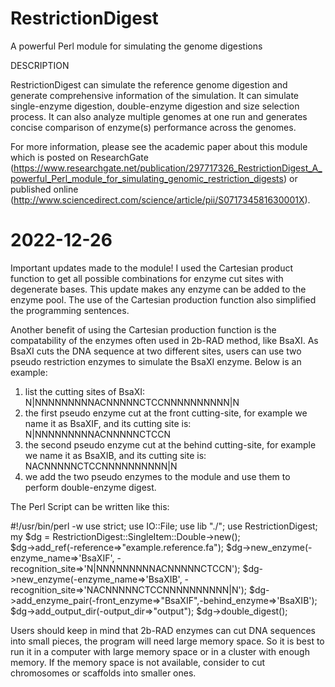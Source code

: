 # RestrictionDigest
A powerful Perl module for simulating the genome digestions

DESCRIPTION

RestrictionDigest can simulate the reference genome digestion and
generate comprehensive information of the simulation. It can simulate single-enzyme
digestion, double-enzyme digestion and size selection process. It can also analyze
multiple genomes at one run and generates concise comparison of enzyme(s) performance
across the genomes. 

For more information, please see the academic paper about this module which is posted 
on  ResearchGate (https://www.researchgate.net/publication/297717326_RestrictionDigest_A_powerful_Perl_module_for_simulating_genomic_restriction_digests) or published online (http://www.sciencedirect.com/science/article/pii/S071734581630001X).


# 2022-12-26
Important updates made to the module!
I used the Cartesian product function to get all possible combinations for enzyme cut sites with degenerate bases. This update makes any enzyme can be added to the enzyme pool. The use of the Cartesian production function also simplified the programming sentences.

Another benefit of using the Cartesian production function is the compatability of the enzymes often used in 2b-RAD method, like BsaXI. As BsaXI cuts the DNA sequence at two different sites, users can use two pseudo restriction enzymes to simulate the BsaXI enzyme. Below is an example:

1. list the cutting sites of BsaXI:
    N|NNNNNNNNNACNNNNNCTCCNNNNNNNNNN|N
2. the first pseudo enzyme cut at the front cutting-site, for example we name it as BsaXIF, and its cutting site is:
    N|NNNNNNNNNACNNNNNCTCCN
3. the second pseudo enzyme cut at the behind cutting-site, for example we name it as BsaXIB, and its cutting site is:
    NACNNNNNCTCCNNNNNNNNNN|N
4. we add the two pseudo enzymes to the module and use them to perform double-enzyme digest.

The Perl Script can be written like this:

  #!/usr/bin/perl -w 
  use strict; 
  use IO::File; 
  use lib "./"; 
  use RestrictionDigest; 
  my $dg = RestrictionDigest::SingleItem::Double->new();  
  $dg->add_ref(-reference=>"example.reference.fa"); 
  $dg->new_enzyme(-enzyme_name=>'BsaXIF', -recognition_site=>'N|NNNNNNNNNACNNNNNCTCCN'); 
  $dg->new_enzyme(-enzyme_name=>'BsaXIB', -recognition_site=>'NACNNNNNCTCCNNNNNNNNNN|N'); 
  $dg->add_enzyme_pair(-front_enzyme=>"BsaXIF",-behind_enzyme=>'BsaXIB'); 
  $dg->add_output_dir(-output_dir=>"output"); 
  $dg->double_digest(); 
  
Users should keep in mind that 2b-RAD enzymes can cut DNA sequences into small pieces, the program will need large memory space. So it is best to run it in a computer with large memory space or in a cluster with enough memory. If the memory space is not available, consider to cut chromosomes or scaffolds into smaller ones.
